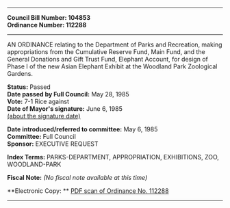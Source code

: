 * * * * *  
  
**Council Bill Number: [](#h0)[](#h2)104853**   
**Ordinance Number: 112288**  
  
* * * * *  
  
AN ORDINANCE relating to the Department of Parks and Recreation, making appropriations from the Cumulative Reserve Fund, Main Fund, and the General Donations and Gift Trust Fund, Elephant Account, for design of Phase I of the new Asian Elephant Exhibit at the Woodland Park Zoological Gardens.  
  
**Status:** Passed   
**Date passed by Full Council:** May 28, 1985   
**Vote:** 7-1 Rice against   
**Date of Mayor's signature:** June 6, 1985   
[(about the signature date)](/~public/approvaldate.htm)   
  
  
**Date introduced/referred to committee:** May 6, 1985   
**Committee:** Full Council   
**Sponsor:** EXECUTIVE REQUEST   
  
**Index Terms:** PARKS-DEPARTMENT, APPROPRIATION, EXHIBITIONS, ZOO, WOODLAND-PARK  
  
**Fiscal Note:** *(No fiscal note available at this time)*  
  
**Electronic Copy: ** [PDF scan of Ordinance No. 112288](/~archives/Ordinances/Ord_112288.pdf)  
  
* * * * *  
